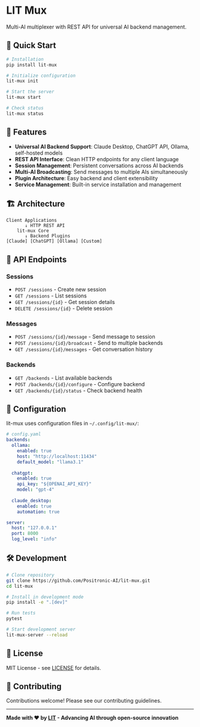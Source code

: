 # LIT Mux

Multi-AI multiplexer with REST API for universal AI backend management.

## 🚀 Quick Start

```bash
# Installation
pip install lit-mux

# Initialize configuration
lit-mux init

# Start the server
lit-mux start

# Check status
lit-mux status
```

## 🎯 Features

- **Universal AI Backend Support**: Claude Desktop, ChatGPT API, Ollama, self-hosted models
- **REST API Interface**: Clean HTTP endpoints for any client language
- **Session Management**: Persistent conversations across AI backends
- **Multi-AI Broadcasting**: Send messages to multiple AIs simultaneously
- **Plugin Architecture**: Easy backend and client extensibility
- **Service Management**: Built-in service installation and management

## 🏗️ Architecture

```
Client Applications
       ↓ HTTP REST API
    lit-mux Core
       ↓ Backend Plugins  
[Claude] [ChatGPT] [Ollama] [Custom]
```

## 📡 API Endpoints

### Sessions
- `POST /sessions` - Create new session
- `GET /sessions` - List sessions  
- `GET /sessions/{id}` - Get session details
- `DELETE /sessions/{id}` - Delete session

### Messages
- `POST /sessions/{id}/message` - Send message to session
- `POST /sessions/{id}/broadcast` - Send to multiple backends
- `GET /sessions/{id}/messages` - Get conversation history

### Backends
- `GET /backends` - List available backends
- `POST /backends/{id}/configure` - Configure backend
- `GET /backends/{id}/status` - Check backend health

## 🔧 Configuration

lit-mux uses configuration files in `~/.config/lit-mux/`:

```yaml
# config.yaml
backends:
  ollama:
    enabled: true
    host: "http://localhost:11434"
    default_model: "llama3.1"
  
  chatgpt:
    enabled: true
    api_key: "${OPENAI_API_KEY}"
    model: "gpt-4"
  
  claude_desktop:
    enabled: true
    automation: true

server:
  host: "127.0.0.1"
  port: 8000
  log_level: "info"
```

## 🛠️ Development

```bash
# Clone repository
git clone https://github.com/Positronic-AI/lit-mux.git
cd lit-mux

# Install in development mode
pip install -e ".[dev]"

# Run tests
pytest

# Start development server
lit-mux-server --reload
```

## 📝 License

MIT License - see [LICENSE](LICENSE) for details.

## 🤝 Contributing

Contributions welcome! Please see our contributing guidelines.

---

**Made with ❤️ by [LIT](https://lit.ai) - Advancing AI through open-source innovation**
